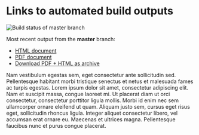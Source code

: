 # Links to automated build outputs

![Build status of master branch](https://dev.azure.com/dashif/Automation/_apis/build/status/DocumentAuthoringExample?branchName=master)

Most recent output from the **master** branch:

* [HTML document](https://dashif-documents.azurewebsites.net/DocumentAuthoringExample/master/MyDocument.html)
* [PDF document](https://dashif-documents.azurewebsites.net/DocumentAuthoringExample/master/MyDocument.pdf)
* [Download PDF + HTML as archive](https://dashif-documents.azurewebsites.net/DocumentAuthoringExample/master/MyDocument.zip)

Nam vestibulum egestas sem, eget consectetur ante sollicitudin sed. Pellentesque habitant morbi tristique senectus et netus et malesuada fames ac turpis egestas. Lorem ipsum dolor sit amet, consectetur adipiscing elit. Nam et suscipit massa, congue laoreet mi. Ut placerat diam ut orci consectetur, consectetur porttitor ligula mollis. Morbi id enim nec sem ullamcorper ornare eleifend ut quam. Aliquam justo sem, cursus eget risus eget, sollicitudin rhoncus ligula. Integer aliquet consectetur libero, vel accumsan erat ornare eu. Maecenas et ultrices magna. Pellentesque faucibus nunc et purus congue placerat.

